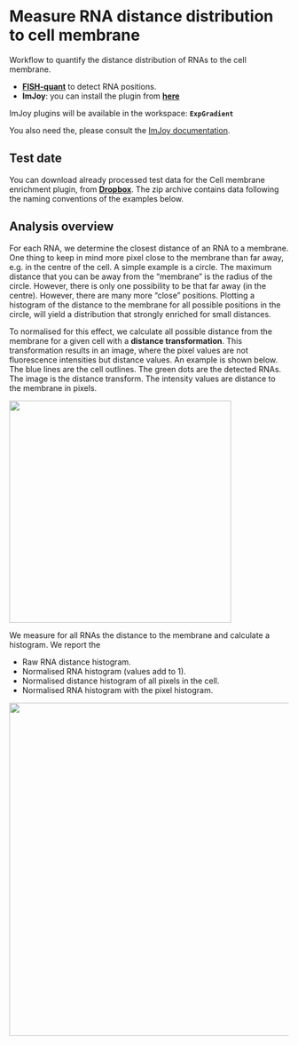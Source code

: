 # Measure RNA distance distribution to cell membrane
Workflow to quantify the distance distribution of RNAs to the cell membrane.

* [**FISH-quant**](https://bitbucket.org/muellerflorian/fish_quant/) to detect RNA positions.
* **ImJoy**: you can install the plugin from  <a href="http://imjoy.io/#/app?w=rna-loc&plugin=muellerflorian/rna-loc:CellMembraneDistance@Stable"  target="_blank">**here**</a>

ImJoy plugins will be available in the  workspace: **`ExpGradient`**

You also need the, please consult the [ImJoy documentation](https://imjoy.io/docs/#/user-manual?id=python-engine).

## Test date
You can download already processed test data for the Cell membrane enrichment plugin,
from [**Dropbox**](https://www.dropbox.com/s/0sbsmbg5xlccamp/img1.zip?dl=0).
The zip archive contains data following the naming conventions of the examples below.

## Analysis overview

For each RNA, we determine the closest distance of an RNA to a membrane. One thing to keep in mind more pixel close to the membrane than far away, e.g. in the centre of
the cell. A simple example is a circle. The maximum distance that you can be away from the “membrane” is the radius of the circle. However, there is only one possibility to be that far away (in the centre). However, there are many more “close” positions.  Plotting a histogram of the distance to the membrane for all possible positions in the circle,  will yield a distribution that strongly enriched for small distances.

To normalised for this effect, we calculate all possible distance from the membrane
for a given cell with a **distance transformation**. This transformation results in
an image, where the pixel values are not fluorescence intensities but distance values. An example is shown below. The blue lines are the cell outlines. The green dots are the detected RNAs. The image is the distance transform. The intensity values are distance to the membrane in pixels.

<img src="https://raw.githubusercontent.com/muellerflorian/rna-loc/master/docs/img/dist_transform.png" width="400px"></img>

We measure for all RNAs the distance to the membrane and calculate a
histogram. We report the

-   Raw RNA distance histogram.
-   Normalised RNA histogram (values add to 1).
-   Normalised distance histogram of all pixels in the cell.
-   Normalised RNA histogram with the pixel histogram.

<img src="https://raw.githubusercontent.com/muellerflorian/rna-loc/master/docs/img/memb_summaryPlot.png" width="600px"></img>
